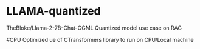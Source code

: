 # LLAMA-quantized

TheBloke/Llama-2-7B-Chat-GGML Quantized model use case on RAG 

#CPU Optimized ue of CTransformers library to run on CPU/Local machine

